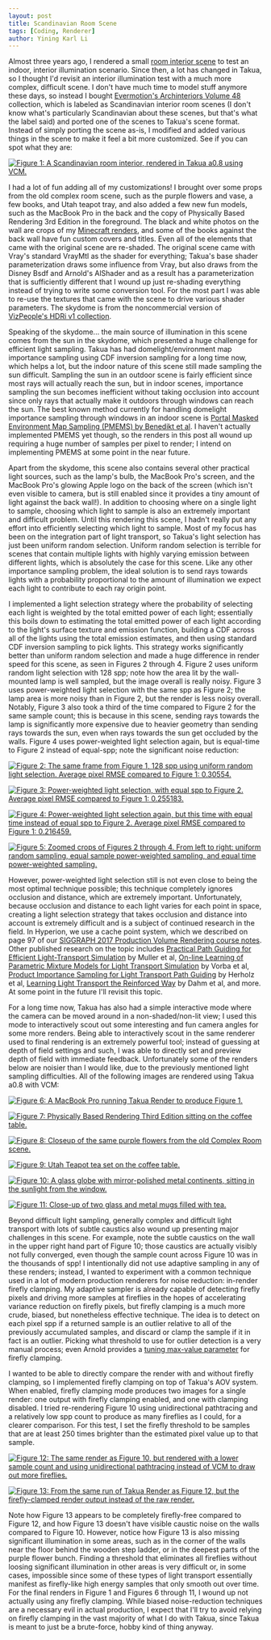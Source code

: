 ```yaml
---
layout: post
title: Scandinavian Room Scene
tags: [Coding, Renderer]
author: Yining Karl Li
---
```


Almost three years ago, I rendered a small [room interior scene](https://blog.yiningkarlli.com/2015/05/complex-room-renders.html) to test an indoor, interior illumination scenario.
Since then, a lot has changed in Takua, so I thought I'd revisit an interior illumination test with a much more complex, difficult scene.
I don't have much time to model stuff anymore these days, so instead I bought [Evermotion's Archinteriors Volume 48](https://evermotion.org/shop/show_product/archinteriors-vol-48/14307) collection, which is labeled as Scandinavian interior room scenes (I don't know what's particularly Scandinavian about these scenes, but that's what the label said) and ported one of the scenes to Takua's scene format.
Instead of simply porting the scene as-is, I modified and added various things in the scene to make it feel a bit more customized.
See if you can spot what they are:

[![Figure 1: A Scandinavian room interior, rendered in Takua a0.8 using VCM.]({{site.url}}/content/images/2018/Feb/preview/room.cam0.0.jpg)]({{site.url}}/content/images/2018/Feb/room.cam0.0.png)

I had a lot of fun adding all of my customizations!
I brought over some props from the old complex room scene, such as the purple flowers and vase, a few books, and Utah teapot tray, and also added a few new fun models, such as the MacBook Pro in the back and the copy of Physically Based Rendering 3rd Edition in the foreground.
The black and white photos on the wall are crops of my [Minecraft renders](https://blog.yiningkarlli.com/2016/07/minecraft-in-renderman-ris.html), and some of the books against the back wall have fun custom covers and titles.
Even all of the elements that came with the original scene are re-shaded.
The original scene came with Vray's standard VrayMtl as the shader for everything; Takua's base shader parameterization draws some influence from Vray, but also draws from the Disney Bsdf and Arnold's AlShader and as a result has a parameterization that is sufficiently different that I wound up just re-shading everything instead of trying to write some conversion tool.
For the most part I was able to re-use the textures that came with the scene to drive various shader parameters.
The skydome is from the noncommercial version of [VizPeople's HDRi v1 collection](https://www.viz-people.com/shop/hdri-v1/).

Speaking of the skydome... the main source of illumination in this scene comes from the sun in the skydome, which presented a huge challenge for efficient light sampling.
Takua has had domelight/environment map importance sampling using CDF inversion sampling for a long time now, which helps a lot, but the indoor nature of this scene still made sampling the sun difficult.
Sampling the sun in an outdoor scene is fairly efficient since most rays will actually reach the sun, but in indoor scenes, importance sampling the sun becomes inefficient without taking occlusion into account since only rays that actually make it outdoors through windows can reach the sun.
The best known method currently for handling domelight importance sampling through windows in an indoor scene is [Portal Masked Environment Map Sampling (PMEMS) by Benedikt et al](https://benedikt-bitterli.me/PMEMS.pdf).
I haven't actually implemented PMEMS yet though, so the renders in this post all wound up requiring a huge number of samples per pixel to render; I intend on implementing PMEMS at some point in the near future.

Apart from the skydome, this scene also contains several other practical light sources, such as the lamp's bulb, the MacBook Pro's screen, and the MacBook Pro's glowing Apple logo on the back of the screen (which isn't even visible to camera, but is still enabled since it provides a tiny amount of light against the back wall!).
In addition to choosing where on a single light to sample, choosing which light to sample is also an extremely important and difficult problem.
Until this rendering this scene, I hadn't really put any effort into efficiently selecting which light to sample.
Most of my focus has been on the integration part of light transport, so Takua's light selection has just been uniform random selection.
Uniform random selection is terrible for scenes that contain multiple lights with highly varying emission between different lights, which is absolutely the case for this scene.
Like any other importance sampling problem, the ideal solution is to send rays towards lights with a probability proportional to the amount of illumination we expect each light to contribute to each ray origin point.

I implemented a light selection strategy where the probability of selecting each light is weighted by the total emitted power of each light; essentially this boils down to estimating the total emitted power of each light according to the light's surface texture and emission function, building a CDF across all of the lights using the total emission estimates, and then using standard CDF inversion sampling to pick lights.
This strategy works significantly better than uniform random selection and made a huge difference in render speed for this scene, as seen in Figures 2 through 4.
Figure 2 uses uniform random light selection with 128 spp; note how the area lit by the wall-mounted lamp is well sampled, but the image overall is really noisy.
Figure 3 uses power-weighted light selection with the same spp as Figure 2; the lamp area is more noisy than in Figure 2, but the render is less noisy overall.
Notably, Figure 3 also took a third of the time compared to Figure 2 for the same sample count; this is because in this scene, sending rays towards the lamp is significantly more expensive due to heavier geometry than sending rays towards the sun, even when rays towards the sun get occluded by the walls.
Figure 4 uses power-weighted light selection again, but is equal-time to Figure 2 instead of equal-spp; note the significant noise reduction:

[![Figure 2: The same frame from Figure 1, 128 spp using uniform random light selection. Average pixel RMSE compared to Figure 1: 0.30554.]({{site.url}}/content/images/2018/Feb/preview/room.0.uniform.jpg)]({{site.url}}/content/images/2018/Feb/room.0.uniform.png)

[![Figure 3: Power-weighted light selection, with equal spp to Figure 2. Average pixel RMSE compared to Figure 1: 0.255183.]({{site.url}}/content/images/2018/Feb/preview/room.0.power.equalsample.jpg)]({{site.url}}/content/images/2018/Feb/room.0.power.equalsample.png)

[![Figure 4: Power-weighted light selection again, but this time with equal time instead of equal spp to Figure 2. Average pixel RMSE compared to Figure 1: 0.216459.]({{site.url}}/content/images/2018/Feb/preview/room.0.power.equaltime.jpg)]({{site.url}}/content/images/2018/Feb/room.0.power.equaltime.png)

[![Figure 5: Zoomed crops of Figures 2 through 4. From left to right: uniform random sampling, equal sample power-weighted sampling, and equal time power-weighted sampling.]({{site.url}}/content/images/2018/Feb/room_sampling_crops.png)]({{site.url}}/content/images/2018/Feb/room_sampling_crops.png)

However, power-weighted light selection still is not even close to being the most optimal technique possible; this technique completely ignores occlusion and distance, which are extremely important.
Unfortunately, because occlusion and distance to each light varies for each point in space, creating a light selection strategy that takes occlusion and distance into account is extremely difficult and is a subject of continued research in the field.
In Hyperion, we use a cache point system, which we described on page 97 of our [SIGGRAPH 2017 Production Volume Rendering course notes](https://graphics.pixar.com/library/ProductionVolumeRendering/paper.pdf).
Other published research on the topic includes [Practical Path Guiding for Efficient Light-Transport Simulation](https://cgl.ethz.ch/publications/papers/paperMue17a.php) by Muller et al, [On-line Learning of Parametric Mixture Models for Light Transport Simulation](http://cgg.mff.cuni.cz/~jaroslav/papers/2014-onlineis/) by Vorba et al, [Product Importance Sampling for Light Transport Path Guiding](http://cgg.mff.cuni.cz/~jaroslav/papers/2016-productis/2016-productis-paper.pdf) by Herholz et al, [Learning Light Transport the Reinforced Way](https://arxiv.org/abs/1701.07403) by Dahm et al, and more.
At some point in the future I'll revisit this topic.

For a long time now, Takua has also had a simple interactive mode where the camera can be moved around in a non-shaded/non-lit view; I used this mode to interactively scout out some interesting and fun camera angles for some more renders.
Being able to interactively scout in the same renderer used to final rendering is an extremely powerful tool; instead of guessing at depth of field settings and such, I was able to directly set and preview depth of field with immediate feedback.
Unfortunately some of the renders below are noisier than I would like, due to the previously mentioned light sampling difficulties.
All of the following images are rendered using Takua a0.8 with VCM:

[![Figure 6: A MacBook Pro running Takua Render to produce Figure 1.]({{site.url}}/content/images/2018/Feb/preview/room.cam1.0.jpg)]({{site.url}}/content/images/2018/Feb/room.cam1.0.png)

[![Figure 7: Physically Based Rendering Third Edition sitting on the coffee table.]({{site.url}}/content/images/2018/Feb/preview/room.cam2.0.jpg)]({{site.url}}/content/images/2018/Feb/room.cam2.0.png)

[![Figure 8: Closeup of the same purple flowers from the old Complex Room scene.]({{site.url}}/content/images/2018/Feb/preview/room.cam3.0.jpg)]({{site.url}}/content/images/2018/Feb/room.cam3.0.png)

[![Figure 9: Utah Teapot tea set on the coffee table.]({{site.url}}/content/images/2018/Feb/preview/room.cam4.0.jpg)]({{site.url}}/content/images/2018/Feb/room.cam4.0.png)

[![Figure 10: A glass globe with mirror-polished metal continents, sitting in the sunlight from the window.]({{site.url}}/content/images/2018/Feb/preview/room.cam5.0.jpg)]({{site.url}}/content/images/2018/Feb/room.cam5.0.png)

[![Figure 11: Close-up of two glass and metal mugs filled with tea.]({{site.url}}/content/images/2018/Feb/preview/room.cam6.0.jpg)]({{site.url}}/content/images/2018/Feb/room.cam6.0.png)

Beyond difficult light sampling, generally complex and difficult light transport with lots of subtle caustics also wound up presenting major challenges in this scene.
For example, note the subtle caustics on the wall in the upper right hand part of Figure 10; those caustics are actually visibly not fully converged, even though the sample count across Figure 10 was in the thousands of spp!
I intentionally did not use adaptive sampling in any of these renders; instead, I wanted to experiment with a common technique used in a lot of modern production renderers for noise reduction: in-render firefly clamping.
My adaptive sampler is already capable of detecting firefly pixels and driving more samples at fireflies in the hopes of accelerating variance reduction on firefly pixels, but firefly clamping is a much more crude, biased, but nonetheless effective technique.
The idea is to detect on each pixel spp if a returned sample is an outlier relative to all of the previously accumulated samples, and discard or clamp the sample if it in fact is an outlier.
Picking what threshold to use for outlier detection is a very manual process; even Arnold provides a [tuning max-value parameter](https://support.solidangle.com/display/AFMUG/Clamping) for firefly clamping.

I wanted to be able to directly compare the render with and without firefly clamping, so I implemented firefly clamping on top of Takua's AOV system.
When enabled, firefly clamping mode produces two images for a single render: one output with firefly clamping enabled, and one with clamping disabled.
I tried re-rendering Figure 10 using unidirectional pathtracing and a relatively low spp count to produce as many fireflies as I could, for a clearer comparison.
For this test, I set the firefly threshold to be samples that are at least 250 times brighter than the estimated pixel value up to that sample.

[![Figure 12: The same render as Figure 10, but rendered with a lower sample count and using unidirectional pathtracing instead of VCM to draw out more fireflies.]({{site.url}}/content/images/2018/Feb/preview/room.cam5.fireflies.jpg)]({{site.url}}/content/images/2018/Feb/room.cam5.fireflies.png)

[![Figure 13: From the same run of Takua Render as Figure 12, but the firefly-clamped render output instead of the raw render.]({{site.url}}/content/images/2018/Feb/preview/room.cam5.nofireflies.jpg)]({{site.url}}/content/images/2018/Feb/room.cam5.nofireflies.png)

Note how Figure 13 appears to be completely firefly-free compared to Figure 12, and how Figure 13 doesn't have visible caustic noise on the walls compared to Figure 10.
However, notice how Figure 13 is also missing significant illumination in some areas, such as in the corner of the walls near the floor behind the wooden step ladder, or in the deepest parts of the purple flower bunch.
Finding a threshold that eliminates all fireflies without loosing significant illumination in other areas is very difficult or, in some cases, impossible since some of these types of light transport essentially manifest as firefly-like high energy samples that only smooth out over time.
For the final renders in Figure 1 and Figures 6 through 11, I wound up not actually using any firefly clamping.
While biased noise-reduction techniques are a necessary evil in actual production, I expect that I'll try to avoid relying on firefly clamping in the vast majority of what I do with Takua, since Takua is meant to just be a brute-force, hobby kind of thing anyway.
